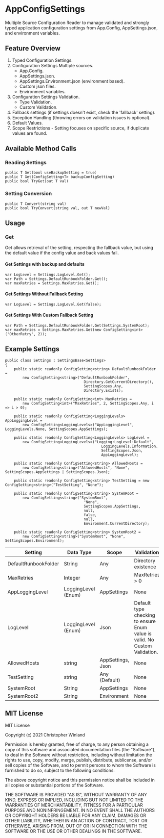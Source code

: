 # AppConfigSettings

Multiple Source Configuration Reader to manage validated and strongly typed application configuration settings from App.Config, AppSettings.json, and environment variables.

## Feature Overview

1. Typed Configuration Settings.
2. Configuration Settings Multiple sources.
   - App.Config.
   - AppSettings.json.
   - AppSettings.Environment.json (environment based).
   - Custom json files.
   - Environment variables.
3. Configuration Settings Validation.
   - Type Validation.
   - Custom Validation.
4. Fallback settings (if settings doesn't exist, check the 'fallback' setting).
5. Exception Handling (throwing errors on validation issues is optional).
6. Default Values.
7. Scope Restrictions - Setting focuses on specific source, if duplicate values are found.

## Available Method Calls

### Reading Settings

```
public T Get(bool useBackupSetting = true)
public T Get(ConfigSetting<T> backupConfigSetting)
public bool TryGet(out T val)
```

### Setting Conversion

```
public T Convert(string val)
public bool TryConvert(string val, out T newVal)
```

## Usage

### Get

Get allows retrieval of the setting, respecting the fallback value, but using the default value if the config value and back values fail.

#### Get Settings with backup and defaults

```
var LogLevel = Settings.LogLevel.Get();
var Path = Settings.DefaultRunbookFolder.Get();
var maxRetries = Settings.MaxRetries.Get();
```

#### Get Settings Without Fallback Setting

```
var LogLevel = Settings.LogLevel.Get(false);
```

#### Get Settings With Custom Fallback Setting

```
var Path = Settings.DefaultRunbookFolder.Get(Settings.SystemRoot);
var maxRetries = Settings.MaxRetries.Get(new ConfigSetting<int>("OtherRetry", 2));
```

## Example Settings

```
public class Settings : SettingsBase<Settings>
{
    public static readonly ConfigSetting<string> DefaultRunbookFolder =
        new ConfigSetting<string>("DefaultRunbookFolder",
                                    Directory.GetCurrentDirectory(),
                                    SettingScopes.Any,
                                    Directory.Exists);

    public static readonly ConfigSetting<int> MaxRetries =
        new ConfigSetting<int>("MaxRetries", 2, SettingScopes.Any, i => i > 0);

    public static readonly ConfigSetting<LoggingLevels> AppLoggingLevel =
        new ConfigSetting<LoggingLevels>("AppLoggingLevel", LoggingLevels.None, SettingScopes.AppSettings);

    public static readonly ConfigSetting<LoggingLevels> LogLevel =
        new ConfigSetting<LoggingLevels>("Logging:LogLevel:Default",
                                            LoggingLevels.Information,
                                            SettingScopes.Json,
                                            AppLoggingLevel);

    public static readonly ConfigSetting<string> AllowedHosts =
        new ConfigSetting<string>("AllowedHosts", "None", SettingScopes.AppSettings | SettingScopes.Json);

    public static readonly ConfigSetting<string> TestSetting = new ConfigSetting<string>("TestSetting", "None");

    public static readonly ConfigSetting<string> SystemRoot =
        new ConfigSetting<string>("SystemRoot",
                                    "None",
                                    SettingScopes.AppSettings,
                                    null,
                                    false,
                                    null,
                                    Environment.CurrentDirectory);

    public static readonly ConfigSetting<string> SystemRoot2 =
        new ConfigSetting<string>("SystemRoot", "None", SettingScopes.Environment);

```

| **Setting** | **Data Type** | **Scope** | **Validation** | **Default** | **Fallback Value** |
| - | - | - | - | - | - |
| DefaultRunbookFolder | String | Any | Directory existence | Current Directory | None | |
| MaxRetries | Integer | Any | MaxRetries > 0 | None | None | |
| AppLoggingLevel | LoggingLevel (Enum) | AppSettings | None | None | None | |
| LogLevel | LoggingLevel (Enum) | Json | Default type checking to ensure Enum value is valid. No Custom Validation. | Information | AppLoggingLevel | |
| AllowedHosts | string | AppSettings, Json | None | None | | |
| TestSetting | string | Any (Default) | None | None | None | |
| SystemRoot | String | AppSettings | None | None | None |
| SystemRoot2 | String | Environment | None | None | None |

## MIT License

MIT License

Copyright (c) 2021 Christopher Winland

Permission is hereby granted, free of charge, to any person obtaining a copy of this software and associated documentation files (the "Software"), to deal in the Software without restriction, including without limitation the rights to use, copy, modify, merge, publish, distribute, sublicense, and/or sell copies of the Software, and to permit persons to whom the Software is furnished to do so, subject to the following conditions:

The above copyright notice and this permission notice shall be included in all copies or substantial portions of the Software.

THE SOFTWARE IS PROVIDED "AS IS", WITHOUT WARRANTY OF ANY KIND, EXPRESS OR IMPLIED, INCLUDING BUT NOT LIMITED TO THE WARRANTIES OF MERCHANTABILITY, FITNESS FOR A PARTICULAR PURPOSE AND NONINFRINGEMENT. IN NO EVENT SHALL THE AUTHORS OR COPYRIGHT HOLDERS BE LIABLE FOR ANY CLAIM, DAMAGES OR OTHER LIABILITY, WHETHER IN AN ACTION OF CONTRACT, TORT OR OTHERWISE, ARISING FROM, OUT OF OR IN CONNECTION WITH THE SOFTWARE OR THE USE OR OTHER DEALINGS IN THE SOFTWARE.
